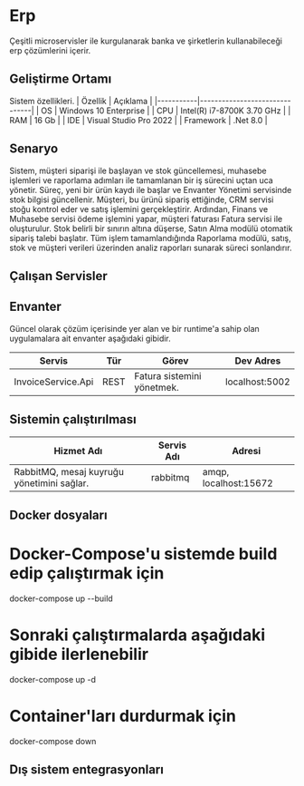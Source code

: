 # Erp

Çeşitli microservisler ile kurgulanarak banka ve şirketlerin kullanabileceği erp çözümlerini içerir.

## Geliştirme Ortamı
Sistem özellikleri.
| Özellik   | Açıklama                      |
|-----------|-------------------------------|
| OS        | Windows 10 Enterprise         |
| CPU       | Intel(R) i7-8700K 3.70 GHz    |
| RAM       | 16 Gb                         |
| IDE       | Visual Studio Pro 2022        |
| Framework | .Net 8.0                      |

## Senaryo

Sistem, müşteri siparişi ile başlayan ve stok güncellemesi, muhasebe işlemleri ve raporlama adımları ile tamamlanan bir iş sürecini uçtan uca yönetir. 
Süreç, yeni bir ürün kaydı ile başlar ve Envanter Yönetimi servisinde stok bilgisi güncellenir. 
Müşteri, bu ürünü sipariş ettiğinde, CRM servisi stoğu kontrol eder ve satış işlemini gerçekleştirir. 
Ardından, Finans ve Muhasebe servisi ödeme işlemini yapar, müşteri faturası Fatura servisi ile oluşturulur. 
Stok belirli bir sınırın altına düşerse, Satın Alma modülü otomatik sipariş talebi başlatır. 
Tüm işlem tamamlandığında Raporlama modülü, satış, stok ve müşteri verileri üzerinden analiz raporları sunarak süreci sonlandırır.

## Çalışan Servisler

## Envanter

Güncel olarak çözüm içerisinde yer alan ve bir runtime'a sahip olan uygulamalara ait envanter aşağıdaki gibidir.

| **Servis**                      | **Tür**     | **Görev**                                                 | **Dev Adres**  |
----------------------------------|-------------|-----------------------------------------------------------|----------------|
 InvoiceService.Api               | REST        | Fatura sistemini yönetmek.                                | localhost:5002 |

 ## Sistemin çalıştırılması
 Hizmet Adı                 | Servis Adı   | Adresi                   |
|----------------------------|--------------|--------------------------|
| RabbitMQ, mesaj kuyruğu yönetimini sağlar. | rabbitmq    | amqp, localhost:15672  |

 ## Docker dosyaları

 # Docker-Compose'u sistemde build edip çalıştırmak için
docker-compose up --build

# Sonraki çalıştırmalarda aşağıdaki gibide ilerlenebilir
docker-compose up -d

# Container'ları durdurmak için
docker-compose down

## Dış sistem entegrasyonları

